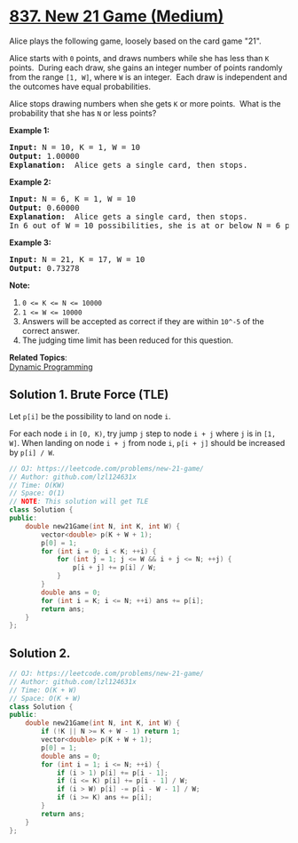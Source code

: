 # [837. New 21 Game (Medium)](https://leetcode.com/problems/new-21-game/submissions/)

<p>Alice plays the following game, loosely based on the card game "21".</p>

<p>Alice starts with <code>0</code> points, and draws numbers while she has less than <code>K</code> points.&nbsp; During each draw, she gains an integer number of points randomly from the range <code>[1, W]</code>, where <code>W</code> is an integer.&nbsp; Each draw is independent and the outcomes have equal probabilities.</p>

<p>Alice stops drawing numbers when she gets <code>K</code> or more points.&nbsp; What is the probability&nbsp;that she has <code>N</code> or less points?</p>

<p><strong>Example 1:</strong></p>

<pre><strong>Input: </strong>N = 10, K = 1, W = 10
<strong>Output: </strong>1.00000
<strong>Explanation: </strong> Alice gets a single card, then stops.
</pre>

<p><strong>Example 2:</strong></p>

<pre><strong>Input: </strong>N = 6, K = 1, W = 10
<strong>Output: </strong>0.60000
<strong>Explanation: </strong> Alice gets a single card, then stops.
In 6 out of W = 10 possibilities, she is at or below N = 6 points.
</pre>

<p><strong>Example 3:</strong></p>

<pre><strong>Input: </strong>N = 21, K = 17, W = 10
<strong>Output: </strong>0.73278</pre>

<p><strong>Note:</strong></p>

<ol>
	<li><code>0 &lt;= K &lt;= N &lt;= 10000</code></li>
	<li><code>1 &lt;= W &lt;= 10000</code></li>
	<li>Answers will be accepted as correct if they are within <code>10^-5</code> of the correct answer.</li>
	<li>The judging time limit has been reduced for this question.</li>
</ol>


**Related Topics**:  
[Dynamic Programming](https://leetcode.com/tag/dynamic-programming/)

## Solution 1. Brute Force (TLE)

Let `p[i]` be the possibility to land on node `i`.

For each node `i` in `[0, K)`, try jump `j` step to node `i + j` where `j` is in `[1, W]`. When landing on node `i + j` from node `i`, `p[i + j]` should be increased by `p[i] / W`.

```cpp
// OJ: https://leetcode.com/problems/new-21-game/
// Author: github.com/lzl124631x
// Time: O(KW)
// Space: O(1)
// NOTE: This solution will get TLE
class Solution {
public:
    double new21Game(int N, int K, int W) {
        vector<double> p(K + W + 1);
        p[0] = 1;
        for (int i = 0; i < K; ++i) {
            for (int j = 1; j <= W && i + j <= N; ++j) {
                p[i + j] += p[i] / W;
            }
        }
        double ans = 0;
        for (int i = K; i <= N; ++i) ans += p[i];
        return ans;
    }
};
```

## Solution 2. 

```cpp
// OJ: https://leetcode.com/problems/new-21-game/
// Author: github.com/lzl124631x
// Time: O(K + W)
// Space: O(K + W)
class Solution {
public:
    double new21Game(int N, int K, int W) {
        if (!K || N >= K + W - 1) return 1;
        vector<double> p(K + W + 1);
        p[0] = 1;
        double ans = 0;
        for (int i = 1; i <= N; ++i) {
            if (i > 1) p[i] += p[i - 1];
            if (i <= K) p[i] += p[i - 1] / W;
            if (i > W) p[i] -= p[i - W - 1] / W;
            if (i >= K) ans += p[i]; 
        }
        return ans;
    }
};
```